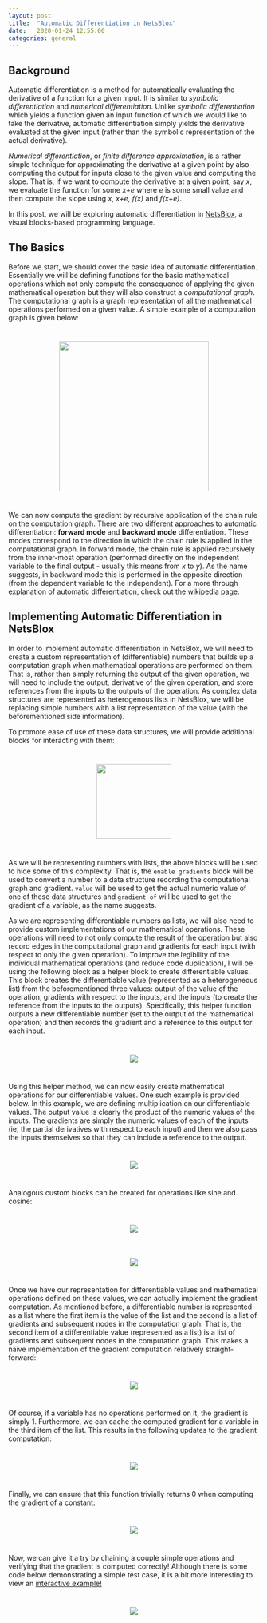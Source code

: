 ```yaml
---
layout: post
title:  "Automatic Differentiation in NetsBlox"
date:   2020-01-24 12:55:00
categories: general
---
```


## Background
Automatic differentiation is a method for automatically evaluating the derivative of a function for a given input. It is similar to *symbolic differentiation* and *numerical differentiation*. Unlike *symbolic differentiation* which yields a function given an input function of which we would like to take the derivative, automatic differentiation simply yields the derivative evaluated at the given input (rather than the symbolic representation of the actual derivative).

*Numerical differentiation*, or *finite difference approximation*, is a rather simple technique for approximating the derivative at a given point by also computing the output for inputs close to the given value and computing the slope. That is, if we want to compute the derivative at a given point, say *x*, we evaluate the function for some *x+e* where *e* is some small value and then compute the slope using *x*, *x+e*, *f(x)* and *f(x+e)*.

In this post, we will be exploring automatic differentiation in [NetsBlox](https://netsblox.org), a visual blocks-based programming language.

## The Basics
Before we start, we should cover the basic idea of automatic differentiation. Essentially we will be defining functions for the basic mathematical operations which not only compute the consequence of applying the given mathematical operation but they will also construct a *computational graph*. The computational graph is a graph representation of all the mathematical operations performed on a given value. A simple example of a computation graph is given below:

<center><img src="/images/computation-graph.png" style="padding: 25px 25px 25px 25px; width: 300px"/></center>

We can now compute the gradient by recursive application of the chain rule on the computation graph. There are two different approaches to automatic differentiation: **forward mode** and **backward mode** differentiation. These modes correspond to the direction in which the chain rule is applied in the computational graph. In forward mode, the chain rule is applied recursively from the inner-most operation (performed directly on the independent variable to the  final output - usually this means from *x* to *y*). As the name suggests, in backward mode this is performed in the opposite direction (from the dependent variable to the independent). For a more through explanation of automatic differentiation, check out [the wikipedia page](https://en.wikipedia.org/wiki/Automatic_differentiation).

## Implementing Automatic Differentiation in NetsBlox
In order to implement automatic differentiation in NetsBlox, we will need to create a custom representation of (differentiable) numbers that builds up a computation graph when mathematical operations are performed on them. That is, rather than simply returning the output of the given operation, we will need to include the output, derivative of the given operation, and store references from the inputs to the outputs of the operation. As complex data structures are represented as heterogenous lists in NetsBlox, we will be replacing simple numbers with a list representation of the value (with the beforementioned side information).

To promote ease of use of these data structures, we will provide additional blocks for interacting with them:

<center><img src="/images/autodiff-blocks.png" style="padding: 25px 25px 25px 25px; width: 150px"/></center>

As we will be representing numbers with lists, the above blocks will be used to hide some of this complexity. That is, the `enable gradients` block will be used to convert a number to a data structure recording the computational graph and gradient. `value` will be used to get the actual numeric value of one of these data structures and `gradient of` will be used to get the gradient of a variable, as the name suggests.

As we are representing differentiable numbers as lists, we will also need to provide custom implementations of our mathematical operations. These operations will need to not only compute the result of the operation but also record edges in the computational graph and gradients for each input (with respect to only the given operation). To improve the legibility of the individual mathematical operations (and reduce code duplication), I will be using the following block as a helper block to create differentiable values. This block creates the differentiable value (represented as a heterogeneous list) from the beforementioned three values: output of the value of the operation, gradients with respect to the inputs, and the inputs (to create the reference from the inputs to the outputs). Specifically, this helper function outputs a new differentiable number (set to the output of the mathematical operation) and then records the gradient and a reference to this output for each input.

<center><img src="/images/differentiable-helper.png" style="padding: 25px 25px 25px 25px"/></center>

Using this helper method, we can now easily create mathematical operations for our differentiable values. One such example is provided below. In this example, we are defining multiplication on our differentiable values. The output value is clearly the product of the numeric values of the inputs. The gradients are simply the numeric values of each of the inputs (ie, the partial derivatives with respect to each input) and then we also pass the inputs themselves so that they can include a reference to the output.

<center><img src="/images/differentiable-multiply.png" style="padding: 25px 25px 25px 25px"/></center>

Analogous custom blocks can be created for operations like sine and cosine:
<center><img src="/images/differentiable-sin.png" style="padding: 25px 25px 25px 25px"/></center>
<center><img src="/images/differentiable-cos.png" style="padding: 25px 25px 25px 25px"/></center>

Once we have our representation for differentiable values and mathematical operations defined on these values, we can actually implement the gradient computation. As mentioned before, a differentiable number is represented as a list where the first item is the value of the list and the second is a list of gradients and subsequent nodes in the computation graph. That is, the second item of a differentiable value (represented as a list) is a list of gradients and subsequent nodes in the computation graph. This makes a naive implementation of the gradient computation relatively straight-forward:

<center><img src="/images/gradient-1.png" style="padding: 25px 25px 25px 25px"/></center>

Of course, if a variable has no operations performed on it, the gradient is simply 1. Furthermore, we can cache the computed gradient for a variable in the third item of the list. This results in the following updates to the gradient computation:

<center><img src="/images/gradient-2.png" style="padding: 25px 25px 25px 25px"/></center>

Finally, we can ensure that this function trivially returns 0 when computing the gradient of a constant:

<center><img src="/images/gradient-3.png" style="padding: 25px 25px 25px 25px"/></center>

Now, we can give it a try by chaining a couple simple operations and verifying that the gradient is computed correctly! Although there is some code below demonstrating a simple test case, it is a bit more interesting to view an [interactive example!](https://editor.netsblox.org/?action=present&Username=brian&ProjectName=SimpleAutoGrad&editMode=true)

<center><img src="/images/gradient-example.png" style="padding: 25px 25px 25px 25px"/></center>
